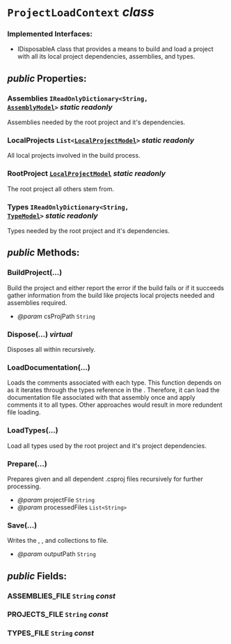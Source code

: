 # <code><span title="A class that provides a means to build and load a project with all its local project dependencies, assemblies, and types.">ProjectLoadContext</span></code> *class*

### Implemented Interfaces:

- IDisposableA class that provides a means to build and load a project with all its local project dependencies, assemblies, and types.

## *public* Properties:

### Assemblies <code><span title="">IReadOnlyDictionary</span><<span title="Represents text as a sequence of UTF-16 code units.">String</span>, [AssemblyModel](../Models/AssemblyModel.md)></code> *static* *readonly*

Assemblies needed by the root project and it's dependencies.

### LocalProjects <code><span title="Represents a strongly typed list of objects that can be accessed by index. Provides methods to search, sort, and manipulate lists.">List</span><[LocalProjectModel](../Models/LocalProjectModel.md)></code> *static* *readonly*

All local projects involved in the build process.

### RootProject <code>[LocalProjectModel](../Models/LocalProjectModel.md)</code> *static* *readonly*

The root project all others stem from.

### Types <code><span title="">IReadOnlyDictionary</span><<span title="Represents text as a sequence of UTF-16 code units.">String</span>, [TypeModel](../Models/Language/TypeModel.md)></code> *static* *readonly*

Types needed by the root project and it's dependencies.



## *public* Methods:

### BuildProject(...)

Build the project and either report the error if the build fails or if it succeeds gather information
from the build like projects local projects needed and assemblies required.

- *@param* csProjPath <code><span title="Represents text as a sequence of UTF-16 code units.">String</span></code>



### Dispose(...) *virtual*

Disposes all <see cref="T:DotDocs.Core.Models.LocalProjectModel" /> within <see cref="F:DotDocs.Core.Loader.ProjectLoadContext.rootProject" /> recursively.



### LoadDocumentation(...)

Loads the comments associated with each type. This function depends on <see cref="P:DotDocs.Core.Loader.ProjectLoadContext.Assemblies" />
as it iterates through the types reference in the <see cref="P:DotDocs.Core.Models.AssemblyModel.Types" />. Therefore, it can load
the documentation file associated with that assembly once and apply comments it to all types. Other approaches
would result in more redundent file loading.



### LoadTypes(...)

Load all types used by the root project and it's project dependencies.



### Prepare(...)

Prepares given and all dependent .csproj files recursively for further processing.

- *@param* projectFile <code><span title="Represents text as a sequence of UTF-16 code units.">String</span></code>
- *@param* processedFiles <code><span title="Represents a strongly typed list of objects that can be accessed by index. Provides methods to search, sort, and manipulate lists.">List</span><<span title="Represents text as a sequence of UTF-16 code units.">String</span>></code>



### Save(...)

Writes the <see cref="P:DotDocs.Core.Loader.ProjectLoadContext.Assemblies" />, <see cref="P:DotDocs.Core.Loader.ProjectLoadContext.LocalProjects" />, and <see cref="P:DotDocs.Core.Loader.ProjectLoadContext.Types" /> collections to file.

- *@param* outputPath <code><span title="Represents text as a sequence of UTF-16 code units.">String</span></code>



## *public* Fields:

### ASSEMBLIES_FILE <code><span title="Represents text as a sequence of UTF-16 code units.">String</span></code> *const*



### PROJECTS_FILE <code><span title="Represents text as a sequence of UTF-16 code units.">String</span></code> *const*



### TYPES_FILE <code><span title="Represents text as a sequence of UTF-16 code units.">String</span></code> *const*

